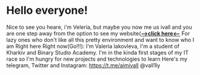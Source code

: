 # Hello everyone!
Nice to see you heare, i'm Veleria, but maybe you now me us ivall and you are one step away from the option to see my website([**-->click here<--**](https://valeriia-iakovleva.github.io/homepage/)
For lazy ones who don't like all this pretty environment and want to know who I am Right here Right now(Go!!!):
I'm Valeria Iakovleva, I'm a student of Kharkiv and Binary Studio Academy. I'm in the kinda first stages of my IT race so I'm hungry for new projects and technologies to learn
Here's my telegram, Twitter and Instagram:
https://t.me/aimivall
@vall1ly
